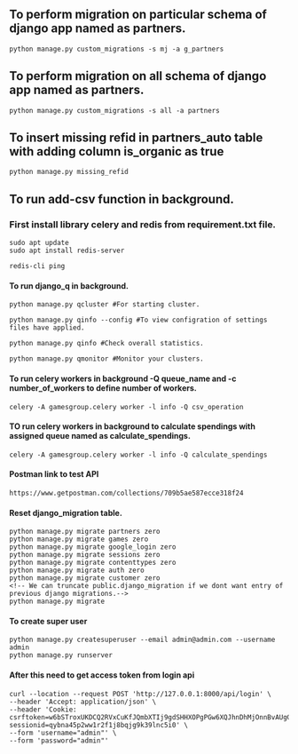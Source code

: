 ## To perform migration on particular schema of django app named as partners.
```
python manage.py custom_migrations -s mj -a g_partners
```

## To perform migration on all schema of django app named as partners.
```
python manage.py custom_migrations -s all -a partners
```
## To insert missing refid in partners_auto table with adding column is_organic as true
```
python manage.py missing_refid
```
## To run add-csv function in background.
### First install library celery and redis from requirement.txt file.
```
sudo apt update
sudo apt install redis-server
```
```
redis-cli ping
```
#### To run django_q in background.
```
python manage.py qcluster #For starting cluster.

```
```
python manage.py qinfo --config #To view configration of settings files have applied.
```
```
python manage.py qinfo #Check overall statistics.
```
```
python manage.py qmonitor #Monitor your clusters.
```

#### To run celery workers in background -Q queue_name and -c number_of_workers to define number of workers.
```
celery -A gamesgroup.celery worker -l info -Q csv_operation
```
#### TO run celery workers in background to calculate spendings with assigned queue named as calculate_spendings.
```
celery -A gamesgroup.celery worker -l info -Q calculate_spendings
```
#### Postman link to test API
```
https://www.getpostman.com/collections/709b5ae587ecce318f24
```

#### Reset django_migration table.
```
python manage.py migrate partners zero
python manage.py migrate games zero
python manage.py migrate google_login zero
python manage.py migrate sessions zero
python manage.py migrate contenttypes zero
python manage.py migrate auth zero
python manage.py migrate customer zero
<!-- We can truncate public.django_migration if we dont want entry of previous django migrations.-->
python manage.py migrate
```

#### To create super user
```
python manage.py createsuperuser --email admin@admin.com --username admin
python manage.py runserver
```
#### After this need to get access token from login api
```
curl --location --request POST 'http://127.0.0.1:8000/api/login' \
--header 'Accept: application/json' \
--header 'Cookie: csrftoken=w6bSTroxUKDCQ2RVxCuKfJQmbXTIj9gdSHHXOPgPGw6XQJhnDhMjOnnBvAUgGNNt; sessionid=qybna45p2ww1r2f1j8bqjg9k39lnc5i0' \
--form 'username="admin"' \
--form 'password="admin"'
```
